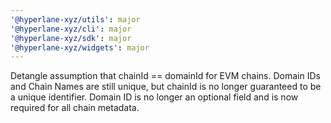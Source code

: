 ```yaml
---
'@hyperlane-xyz/utils': major
'@hyperlane-xyz/cli': major
'@hyperlane-xyz/sdk': major
'@hyperlane-xyz/widgets': major
---
```


Detangle assumption that chainId == domainId for EVM chains. Domain IDs and Chain Names are still unique, but chainId is no longer guaranteed to be a unique identifier. Domain ID is no longer an optional field and is now required for all chain metadata.
